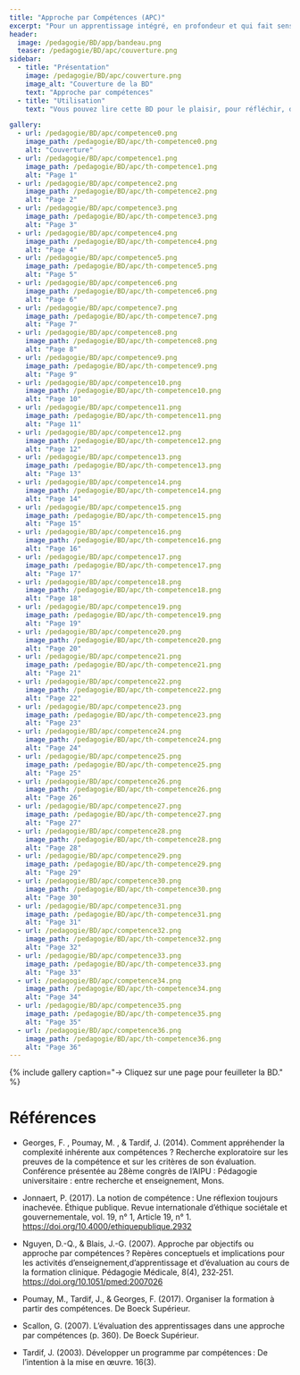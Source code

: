 ```yaml
---
title: "Approche par Compétences (APC)"
excerpt: "Pour un apprentissage intégré, en profondeur et qui fait sens"
header:
  image: /pedagogie/BD/app/bandeau.png
  teaser: /pedagogie/BD/apc/couverture.png
sidebar:
  - title: "Présentation"
    image: /pedagogie/BD/apc/couverture.png
    image_alt: "Couverture de la BD"
    text: "Approche par compétences"
  - title: "Utilisation"
    text: "Vous pouvez lire cette BD pour le plaisir, pour réfléchir, dans des ateliers de formation, pour sensibiliser, ..."

gallery:
  - url: /pedagogie/BD/apc/competence0.png
    image_path: /pedagogie/BD/apc/th-competence0.png
    alt: "Couverture"
  - url: /pedagogie/BD/apc/competence1.png
    image_path: /pedagogie/BD/apc/th-competence1.png
    alt: "Page 1"
  - url: /pedagogie/BD/apc/competence2.png
    image_path: /pedagogie/BD/apc/th-competence2.png
    alt: "Page 2"
  - url: /pedagogie/BD/apc/competence3.png
    image_path: /pedagogie/BD/apc/th-competence3.png
    alt: "Page 3"
  - url: /pedagogie/BD/apc/competence4.png
    image_path: /pedagogie/BD/apc/th-competence4.png
    alt: "Page 4"
  - url: /pedagogie/BD/apc/competence5.png
    image_path: /pedagogie/BD/apc/th-competence5.png
    alt: "Page 5"
  - url: /pedagogie/BD/apc/competence6.png
    image_path: /pedagogie/BD/apc/th-competence6.png
    alt: "Page 6"
  - url: /pedagogie/BD/apc/competence7.png
    image_path: /pedagogie/BD/apc/th-competence7.png
    alt: "Page 7"
  - url: /pedagogie/BD/apc/competence8.png
    image_path: /pedagogie/BD/apc/th-competence8.png
    alt: "Page 8"
  - url: /pedagogie/BD/apc/competence9.png
    image_path: /pedagogie/BD/apc/th-competence9.png
    alt: "Page 9"
  - url: /pedagogie/BD/apc/competence10.png
    image_path: /pedagogie/BD/apc/th-competence10.png
    alt: "Page 10"
  - url: /pedagogie/BD/apc/competence11.png
    image_path: /pedagogie/BD/apc/th-competence11.png
    alt: "Page 11"
  - url: /pedagogie/BD/apc/competence12.png
    image_path: /pedagogie/BD/apc/th-competence12.png
    alt: "Page 12"
  - url: /pedagogie/BD/apc/competence13.png
    image_path: /pedagogie/BD/apc/th-competence13.png
    alt: "Page 13"
  - url: /pedagogie/BD/apc/competence14.png
    image_path: /pedagogie/BD/apc/th-competence14.png
    alt: "Page 14"
  - url: /pedagogie/BD/apc/competence15.png
    image_path: /pedagogie/BD/apc/th-competence15.png
    alt: "Page 15"
  - url: /pedagogie/BD/apc/competence16.png
    image_path: /pedagogie/BD/apc/th-competence16.png
    alt: "Page 16"
  - url: /pedagogie/BD/apc/competence17.png
    image_path: /pedagogie/BD/apc/th-competence17.png
    alt: "Page 17"
  - url: /pedagogie/BD/apc/competence18.png
    image_path: /pedagogie/BD/apc/th-competence18.png
    alt: "Page 18"
  - url: /pedagogie/BD/apc/competence19.png
    image_path: /pedagogie/BD/apc/th-competence19.png
    alt: "Page 19"
  - url: /pedagogie/BD/apc/competence20.png
    image_path: /pedagogie/BD/apc/th-competence20.png
    alt: "Page 20"
  - url: /pedagogie/BD/apc/competence21.png
    image_path: /pedagogie/BD/apc/th-competence21.png
    alt: "Page 21"
  - url: /pedagogie/BD/apc/competence22.png
    image_path: /pedagogie/BD/apc/th-competence22.png
    alt: "Page 22"
  - url: /pedagogie/BD/apc/competence23.png
    image_path: /pedagogie/BD/apc/th-competence23.png
    alt: "Page 23"
  - url: /pedagogie/BD/apc/competence24.png
    image_path: /pedagogie/BD/apc/th-competence24.png
    alt: "Page 24"
  - url: /pedagogie/BD/apc/competence25.png
    image_path: /pedagogie/BD/apc/th-competence25.png
    alt: "Page 25"
  - url: /pedagogie/BD/apc/competence26.png
    image_path: /pedagogie/BD/apc/th-competence26.png
    alt: "Page 26"
  - url: /pedagogie/BD/apc/competence27.png
    image_path: /pedagogie/BD/apc/th-competence27.png
    alt: "Page 27"
  - url: /pedagogie/BD/apc/competence28.png
    image_path: /pedagogie/BD/apc/th-competence28.png
    alt: "Page 28"
  - url: /pedagogie/BD/apc/competence29.png
    image_path: /pedagogie/BD/apc/th-competence29.png
    alt: "Page 29"
  - url: /pedagogie/BD/apc/competence30.png
    image_path: /pedagogie/BD/apc/th-competence30.png
    alt: "Page 30"
  - url: /pedagogie/BD/apc/competence31.png
    image_path: /pedagogie/BD/apc/th-competence31.png
    alt: "Page 31"
  - url: /pedagogie/BD/apc/competence32.png
    image_path: /pedagogie/BD/apc/th-competence32.png
    alt: "Page 32"
  - url: /pedagogie/BD/apc/competence33.png
    image_path: /pedagogie/BD/apc/th-competence33.png
    alt: "Page 33"
  - url: /pedagogie/BD/apc/competence34.png
    image_path: /pedagogie/BD/apc/th-competence34.png
    alt: "Page 34"
  - url: /pedagogie/BD/apc/competence35.png
    image_path: /pedagogie/BD/apc/th-competence35.png
    alt: "Page 35"
  - url: /pedagogie/BD/apc/competence36.png
    image_path: /pedagogie/BD/apc/th-competence36.png
    alt: "Page 36"
---
```


{% include gallery caption="-> Cliquez sur une page pour feuilleter la BD." %}

# Références
- Georges, F. , Poumay, M. , & Tardif, J. (2014). Comment appréhender la complexité inhérente aux compétences ? Recherche exploratoire sur les preuves de la compétence et sur les critères de son évaluation. Conférence présentée au 28ème congrès de l’AIPU : Pédagogie universitaire : entre recherche et enseignement, Mons.

- Jonnaert, P. (2017). La notion de compétence : Une réflexion toujours inachevée. Éthique publique. Revue internationale d’éthique sociétale et gouvernementale, vol. 19, n° 1, Article 19, n° 1. https://doi.org/10.4000/ethiquepublique.2932

- Nguyen, D.-Q., & Blais, J.-G. (2007). Approche par objectifs ou approche par compétences ? Repères conceptuels et implications pour les activités d’enseignement,d’apprentissage et d’évaluation au cours de la formation clinique. Pédagogie Médicale, 8(4), 232‑251. https://doi.org/10.1051/pmed:2007026

- Poumay, M., Tardif, J., & Georges, F. (2017). Organiser la formation à partir des compétences. De Boeck Supérieur.

- Scallon, G. (2007). L’évaluation des apprentissages dans une approche par compétences (p. 360). De Boeck Supérieur.

- Tardif, J. (2003). Développer un programme par compétences : De l’intention à la mise en œuvre. 16(3).
